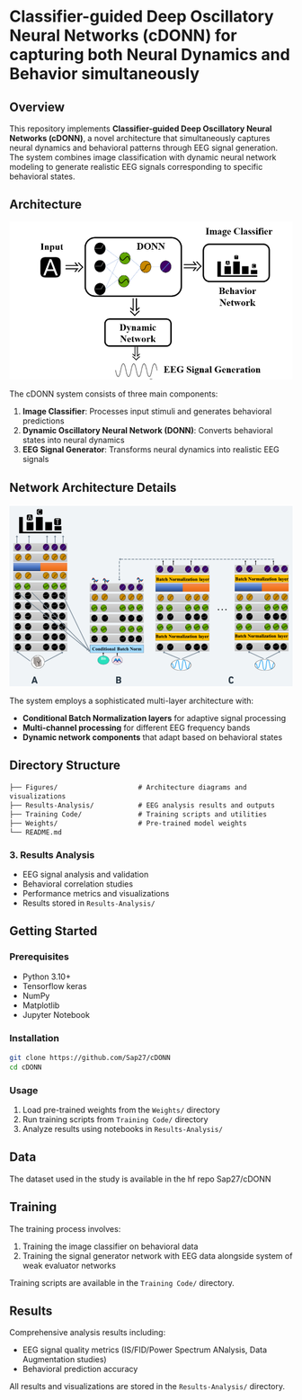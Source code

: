 # Classifier-guided Deep Oscillatory Neural Networks (cDONN) for capturing both Neural Dynamics and Behavior simultaneously

## Overview

This repository implements **Classifier-guided Deep Oscillatory Neural Networks (cDONN)**, a novel architecture that simultaneously captures neural dynamics and behavioral patterns through EEG signal generation. The system combines image classification with dynamic neural network modeling to generate realistic EEG signals corresponding to specific behavioral states.

## Architecture

![System Architecture](Figures/Fig1.png)

The cDONN system consists of three main components:

1. **Image Classifier**: Processes input stimuli and generates behavioral predictions
2. **Dynamic Oscillatory Neural Network (DONN)**: Converts behavioral states into neural dynamics  
3. **EEG Signal Generator**: Transforms neural dynamics into realistic EEG signals

## Network Architecture Details

![Network Architecture](Figures/Fig2.png)

The system employs a sophisticated multi-layer architecture with:
- **Conditional Batch Normalization layers** for adaptive signal processing
- **Multi-channel processing** for different EEG frequency bands
- **Dynamic network components** that adapt based on behavioral states

## Directory Structure

```
├── Figures/                    # Architecture diagrams and visualizations
├── Results-Analysis/           # EEG analysis results and outputs
├── Training Code/              # Training scripts and utilities  
├── Weights/                    # Pre-trained model weights
└── README.md
```




### 3. Results Analysis
- EEG signal analysis and validation
- Behavioral correlation studies
- Performance metrics and visualizations
- Results stored in `Results-Analysis/`

## Getting Started

### Prerequisites
- Python 3.10+
- Tensorflow keras
- NumPy
- Matplotlib
- Jupyter Notebook

### Installation
```bash
git clone https://github.com/Sap27/cDONN
cd cDONN
```

### Usage
1. Load pre-trained weights from the `Weights/` directory
2. Run training scripts from `Training Code/` directory
3. Analyze results using notebooks in `Results-Analysis/`

## Data
The dataset used in the study is available in the hf repo Sap27/cDONN

## Training

The training process involves:
1. Training the image classifier on behavioral data
2. Training the signal generator network with EEG data alongside system of weak evaluator networks

Training scripts are available in the `Training Code/` directory.

## Results

Comprehensive analysis results including:
- EEG signal quality metrics (IS/FID/Power Spectrum ANalysis, Data Augmentation studies)
- Behavioral prediction accuracy


All results and visualizations are stored in the `Results-Analysis/` directory.

